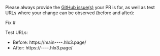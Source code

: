 Please always provide the [GitHub issue(s)](/issues) your PR is for, as well as test URLs where your change can be observed (before and after):

Fix #<gh-issue-id>

Test URLs:
- Before: https://main--<repo>--<owner>.hlx3.page/
- After: https://<branch>--<repo>--<owner>.hlx3.page/
